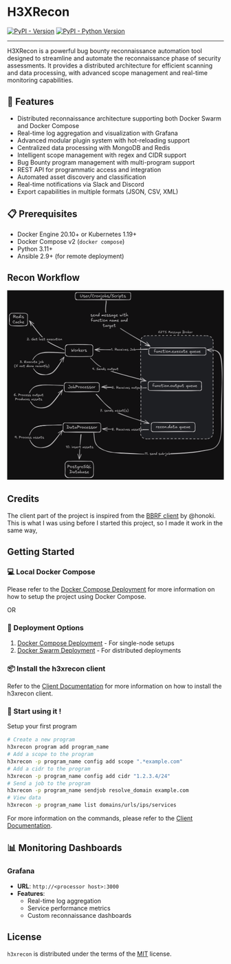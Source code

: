 # H3XRecon

[![PyPI - Version](https://img.shields.io/pypi/v/h3xrecon.svg)](https://pypi.org/project/h3xrecon)
[![PyPI - Python Version](https://img.shields.io/pypi/pyversions/h3xrecon.svg)](https://pypi.org/project/h3xrecon)

-----

H3XRecon is a powerful bug bounty reconnaissance automation tool designed to streamline and automate the reconnaissance phase of security assessments. It provides a distributed architecture for efficient scanning and data processing, with advanced scope management and real-time monitoring capabilities.

## 🚀 Features

- Distributed reconnaissance architecture supporting both Docker Swarm and Docker Compose
- Real-time log aggregation and visualization with Grafana
- Advanced modular plugin system with hot-reloading support
- Centralized data processing with MongoDB and Redis
- Intelligent scope management with regex and CIDR support
- Bug Bounty program management with multi-program support
- REST API for programmatic access and integration
- Automated asset discovery and classification
- Real-time notifications via Slack and Discord
- Export capabilities in multiple formats (JSON, CSV, XML)

## 📋 Prerequisites

- Docker Engine 20.10+ or Kubernetes 1.19+
- Docker Compose v2 (`docker compose`)
- Python 3.11+
- Ansible 2.9+ (for remote deployment)

## Recon Workflow

<p align="center">
  <img src="docs/assets/h3xrecon_workflow.png" alt="H3XRecon Workflow"/>
</p>

## Credits

The client part of the project is inspired from the [BBRF client](https://github.com/honoki/bbrf-client) by @honoki. This is what I was using before I started this project, so I made it work in the same way,

## Getting Started

### 💻 Local Docker Compose

Please refer to the [Docker Compose Deployment](docs/docker_compose_deployment.md) for more information on how to setup the project using Docker Compose.

OR

### 🚀 Deployment Options

1. [Docker Compose Deployment](docs/docker_compose_deployment.md) - For single-node setups
2. [Docker Swarm Deployment](docs/docker_swarm_deployment.md) - For distributed deployments

### 📦 Install the h3xrecon client

Refer to the [Client Documentation](docs/client.md) for more information on how to install the h3xrecon client.

### 🚀 Start using it !

Setup your first program

```bash
# Create a new program
h3xrecon program add program_name
# Add a scope to the program
h3xrecon -p program_name config add scope ".*example.com"
# Add a cidr to the program
h3xrecon -p program_name config add cidr "1.2.3.4/24"
# Send a job to the program
h3xrecon -p program_name sendjob resolve_domain example.com
# View data
h3xrecon -p program_name list domains/urls/ips/services
```

For more information on the commands, please refer to the [Client Documentation](docs/client.md).

## 📊 Monitoring Dashboards

### Grafana
- **URL**: `http://<processor host>:3000`
- **Features**:
  - Real-time log aggregation
  - Service performance metrics
  - Custom reconnaissance dashboards

## License

`h3xrecon` is distributed under the terms of the [MIT](https://spdx.org/licenses/MIT.html) license.
